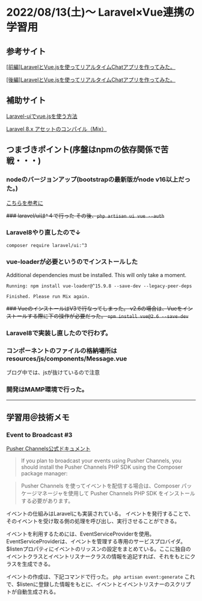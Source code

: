# 2022/08/13(土)〜 Laravel×Vue連携の学習用

## 参考サイト
[[前編]LaravelとVue.jsを使ってリアルタイムChatアプリを作ってみた。](https://masa-engineer-blog.com/laravel-vue-js-real-time-chat-1/)

[[後編]LaravelとVue.jsを使ってリアルタイムChatアプリを作ってみた。](https://masa-engineer-blog.com/laravel-vue-js-real-time-chat-2/)


## 補助サイト
[Laravel-uiでvue.jsを使う方法](https://zenn.dev/naoki0722/articles/84fcf37af3947b)

[Laravel 8.x アセットのコンパイル（Mix）](https://readouble.com/laravel/8.x/ja/mix.html)

## つまづきポイント(序盤はnpmの依存関係で苦戦・・・)
### nodeのバージョンアップ(bootstrapの最新版がnode v16以上だった。)
[こちらを参考に](https://qiita.com/k3ntar0/items/322e668468716641aa5c)

~~### laravel/uiは^４で行った
その後、`php artisan ui vue --auth`~~

### Laravel8やり直したので↓
`composer require laravel/ui:^3`

### vue-loaderが必要というのでインストールした
Additional dependencies must be installed. This will only take a moment.

 	Running: npm install vue-loader@^15.9.8 --save-dev --legacy-peer-deps

 	Finished. Please run Mix again.


~~### VueのインストールはV3で行なってしまった。
v2.6の場合は、Vueをインストールする際に下の操作が必要だった。
`npm install vue@2.6 --save-dev`~~
### Laravel8で実装し直したので行わず。


### コンポーネントのファイルの格納場所はresources/js/components/Message.vue
ブログ中では、jsが抜けているので注意

### 開発はMAMP環境で行った。



------------------
## 学習用＠技術メモ
### Event to Broadcast #3
 [Pusher Channels公式ドキュメント](https://laravel.com/docs/8.x/broadcasting#pusher-channels)
 > If you plan to broadcast your events using Pusher Channels, you should install the Pusher Channels PHP SDK using the Composer package manager:

> Pusher Channels を使ってイベントを配信する場合は、Composer パッケージマネージャを使用して Pusher Channels PHP SDK をインストールする必要があります。

イベントの仕組みはLaravelにも実装されている。
イベントを発行することで、そのイベントを受け取る側の処理を呼び出し、実行させることができる。

イベントを利用するためには、EventServiceProviderを使用。
EventServiceProviderは、イベントを管理する専用のサービスプロバイダ。$listenプロパティにイベントのリッスンの設定をまとめている。ここに独自のイベントクラスとイベントリスナークラスの情報を追記すれば、それをもとにクラスを生成できる。

イベントの作成は、下記コマンドで行った。
`php artisan event:generate`
これで、$listenに登録した情報をもとに、イベントとイベントリスナーのスクリプトが自動生成される。